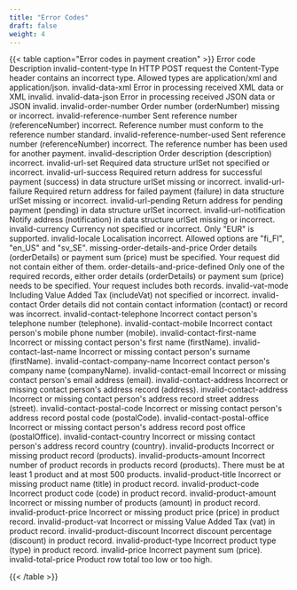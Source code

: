 ```yaml
---
title: "Error Codes"
draft: false
weight: 4
---
```


{{< table caption="Error codes in payment creation" >}}
    <thead>
        <tr>
            <th>Error code</th>
            <th>Description</th>
        </tr>
    </thead>
    <tbody>
        <tr>
            <td>invalid-content-type</td>
            <td>In HTTP POST request the Content-Type header contains an incorrect type. Allowed types are
                application/xml and application/json.</td>
        </tr>
        <tr>
            <td>invalid-data-xml</td>
            <td>Error in processing received XML data or XML invalid.</td>
        </tr>
        <tr>
            <td>invalid-data-json</td>
            <td>Error in processing received JSON data or JSON invalid.</td>
        </tr>
        <tr>
            <td>invalid-order-number</td>
            <td>Order number (orderNumber) missing or incorrect.</td>
        </tr>
        <tr>
            <td>invalid-reference-number</td>
            <td>Sent reference number (referenceNumber) incorrect. Reference number must conform to the
                reference number standard.</td>
        </tr>
        <tr>
            <td>invalid-reference-number-used</td>
            <td>Sent reference number (referenceNumber) incorrect. The reference number has been used for
                another payment.</td>
        </tr>
        <tr>
            <td>invalid-description</td>
            <td>Order description (description) incorrect.</td>
        </tr>
        <tr>
            <td>invalid-url-set</td>
            <td>Required data structure urlSet not specified or incorrect.</td>
        </tr>
        <tr>
            <td>invalid-url-success</td>
            <td>Required return address for successful payment (success) in data structure urlSet missing
                or incorrect.</td>
        </tr>
        <tr>
            <td>invalid-url-failure</td>
            <td>Required return address for failed payment (failure) in data structure urlSet missing or
                incorrect.</td>
        </tr>
        <tr>
            <td>invalid-url-pending</td>
            <td>Return address for pending payment (pending) in data structure urlSet incorrect.</td>
        </tr>
        <tr>
            <td>invalid-url-notification</td>
            <td>Notify address (notification) in data structure urlSet missing or incorrect.</td>
        </tr>
        <tr>
            <td>invalid-currency</td>
            <td>Currency not specified or incorrect. Only "EUR" is supported.</td>
        </tr>
        <tr>
            <td>invalid-locale</td>
            <td>Localisation incorrect. Allowed options are "fi_FI", "en_US" and "sv_SE".</td>
        </tr>
        <tr>
            <td>missing-order-details-and-price</td>
            <td>Order details (orderDetails) or payment sum (price) must be specified. Your request did not
                contain either of them.</td>
        </tr>
        <tr>
            <td>order-details-and-price-defined</td>
            <td>Only one of the required records, either order details (orderDetails) or payment sum
                (price) needs to be specified. Your request includes both records.</td>
        </tr>
        <tr>
            <td>invalid-vat-mode</td>
            <td>Including Value Added Tax (includeVat) not specified or incorrect.</td>
        </tr>
        <tr>
            <td>invalid-contact</td>
            <td>Order details did not contain contact information (contact) or record was incorrect.</td>
        </tr>
        <tr>
            <td>invalid-contact-telephone</td>
            <td>Incorrect contact person's telephone number (telephone).</td>
        </tr>
        <tr>
            <td>invalid-contact-mobile</td>
            <td>Incorrect contact person's mobile phone number (mobile).</td>
        </tr>
        <tr>
            <td>invalid-contact-first-name</td>
            <td>Incorrect or missing contact person's first name (firstName).</td>
        </tr>
        <tr>
            <td>invalid-contact-last-name</td>
            <td>Incorrect or missing contact person's surname (firstName).</td>
        </tr>
        <tr>
            <td>invalid-contact-company-name</td>
            <td>Incorrect contact person's company name (companyName).</td>
        </tr>
        <tr>
            <td>invalid-contact-email</td>
            <td>Incorrect or missing contact person's email address (email).</td>
        </tr>
        <tr>
            <td>invalid-contact-address</td>
            <td>Incorrect or missing contact person's address record (address).</td>
        </tr>
        <tr>
            <td>invalid-contact-address</td>
            <td>Incorrect or missing contact person's address record street address (street).</td>
        </tr>
        <tr>
            <td>invalid-contact-postal-code</td>
            <td>Incorrect or missing contact person's address record postal code (postalCode).</td>
        </tr>
        <tr>
            <td>invalid-contact-postal-office</td>
            <td>Incorrect or missing contact person's address record post office (postalOffice).</td>
        </tr>
        <tr>
            <td>invalid-contact-country</td>
            <td>Incorrect or missing contact person's address record country (country).</td>
        </tr>
        <tr>
            <td>invalid-products</td>
            <td>Incorrect or missing product record (products).</td>
        </tr>
        <tr>
            <td>invalid-products-amount</td>
            <td>Incorrect number of product records in products record (products). There must be at least 1
                product and at most 500 products.</td>
        </tr>
        <tr>
            <td>invalid-product-title</td>
            <td>Incorrect or missing product name (title) in product record.</td>
        </tr>
        <tr>
            <td>invalid-product-code</td>
            <td>Incorrect product code (code) in product record.</td>
        </tr>
        <tr>
            <td>invalid-product-amount</td>
            <td>Incorrect or missing number of products (amount) in product record.</td>
        </tr>
        <tr>
            <td>invalid-product-price</td>
            <td>Incorrect or missing product price (price) in product record.</td>
        </tr>
        <tr>
            <td>invalid-product-vat</td>
            <td>Incorrect or missing Value Added Tax (vat) in product record.</td>
        </tr>
        <tr>
            <td>invalid-product-discount</td>
            <td>Incorrect discount percentage (discount) in product record.</td>
        </tr>
        <tr>
            <td>invalid-product-type</td>
            <td>Incorrect product type (type) in product record.</td>
        </tr>
        <tr>
            <td>invalid-price</td>
            <td>Incorrect payment sum (price).</td>
        </tr>
        <tr>
            <td>invalid-total-price</td>
            <td>Product row total too low or too high.</td>
        </tr>
    </tbody>
</table>
{{< /table >}}
